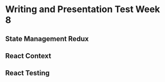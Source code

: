 # Writing and Presentation Test Week 8
## **State Management Redux**

## **React Context**

## **React Testing**
